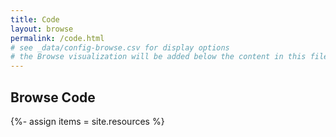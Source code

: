 ```yaml
---
title: Code
layout: browse
permalink: /code.html
# see _data/config-browse.csv for display options
# the Browse visualization will be added below the content in this file
---
```


## Browse Code

{%- assign items = site.resources %}